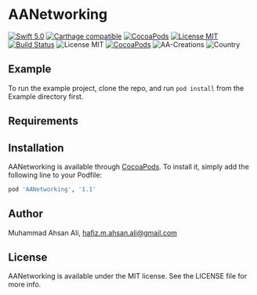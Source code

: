 # AANetworking

[![Swift 5.0](https://img.shields.io/badge/Swift-5.0-orange.svg?style=flat)](https://developer.apple.com/swift/) [![Carthage compatible](https://img.shields.io/badge/Carthage-compatible-4BC51D.svg?style=flat)](https://github.com/Carthage/Carthage) [![CocoaPods](https://img.shields.io/cocoapods/v/AANetworking.svg)](http://cocoadocs.org/docsets/AANetworking) [![License MIT](https://img.shields.io/badge/License-MIT-blue.svg?style=flat)](https://github.com/Carthage/Carthage) [![Build Status](https://travis-ci.org/EngrAhsanAli/AANetworking.svg?branch=master)](https://travis-ci.org/EngrAhsanAli/AANetworking) 
![License MIT](https://img.shields.io/github/license/mashape/apistatus.svg) [![CocoaPods](https://img.shields.io/cocoapods/p/AANetworking.svg)]()
![AA-Creations](https://img.shields.io/badge/AA-Creations-green.svg)
![Country](https://img.shields.io/badge/Made%20with%20%E2%9D%A4-pakistan-green.svg)

## Example

To run the example project, clone the repo, and run `pod install` from the Example directory first.

## Requirements

## Installation

AANetworking is available through [CocoaPods](https://cocoapods.org). To install
it, simply add the following line to your Podfile:

```ruby
pod 'AANetworking', '1.1'
```

## Author

Muhammad Ahsan Ali, hafiz.m.ahsan.ali@gmail.com

## License

AANetworking is available under the MIT license. See the LICENSE file for more info.
